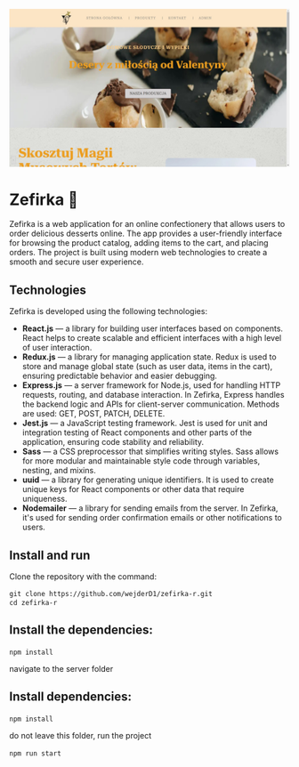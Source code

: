 ![Preview](./zefirka-react.jpg)


# Zefirka 🍬

Zefirka is a web application for an online confectionery that allows users to order delicious desserts online. The app provides a user-friendly interface for browsing the product catalog, adding items to the cart, and placing orders. The project is built using modern web technologies to create a smooth and secure user experience.

## Technologies

Zefirka is developed using the following technologies:

- **React.js** — a library for building user interfaces based on components. React helps to create scalable and efficient interfaces with a high level of user interaction.
- **Redux.js** — a library for managing application state. Redux is used to store and manage global state (such as user data, items in the cart), ensuring predictable behavior and easier debugging.
- **Express.js** — a server framework for Node.js, used for handling HTTP requests, routing, and database interaction. In Zefirka, Express handles the backend logic and APIs for client-server communication. Methods are used: GET, POST, PATCH, DELETE.
- **Jest.js** — a JavaScript testing framework. Jest is used for unit and integration testing of React components and other parts of the application, ensuring code stability and reliability.
- **Sass** — a CSS preprocessor that simplifies writing styles. Sass allows for more modular and maintainable style code through variables, nesting, and mixins.
- **uuid** — a library for generating unique identifiers. It is used to create unique keys for React components or other data that require uniqueness.
- **Nodemailer** — a library for sending emails from the server. In Zefirka, it's used for sending order confirmation emails or other notifications to users.

## Install and run
Clone the repository with the command:
```
git clone https://github.com/wejderD1/zefirka-r.git
cd zefirka-r
```

## Install the dependencies:

```npm install```

navigate to the server folder

## Install dependencies:

```npm install```

do not leave this folder, run the project

```npm run start```
